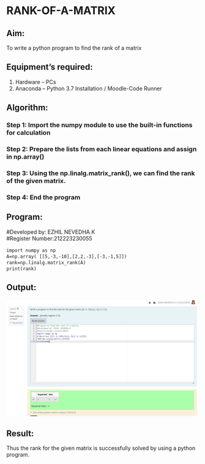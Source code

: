 # RANK-OF-A-MATRIX
## Aim:
To write a python program to find the rank of a matrix
## Equipment’s required:
1. 	Hardware – PCs
2. 	Anaconda – Python 3.7 Installation / Moodle-Code Runner
## Algorithm:
### Step 1:  Import the numpy module to use the built-in functions for calculation
### Step 2:  Prepare the lists from each linear equations and assign in np.array()
### Step 3:  Using the np.linalg.matrix_rank(), we can find the rank of the given matrix.
### Step 4:  End the program
## Program:
#Developed by: EZHIL NEVEDHA.K    
#Register Number:212223230055
```
import numpy as np
A=np.array( [[5,-3,-10],[2,2,-3],[-3,-1,5]])
rank=np.linalg.matrix_rank(A)
print(rank)
```
## Output:
![alt text](<Screenshot 2024-04-10 194526.png>)
## Result:
Thus the rank for the given matrix is successfully solved by  using a python program.

